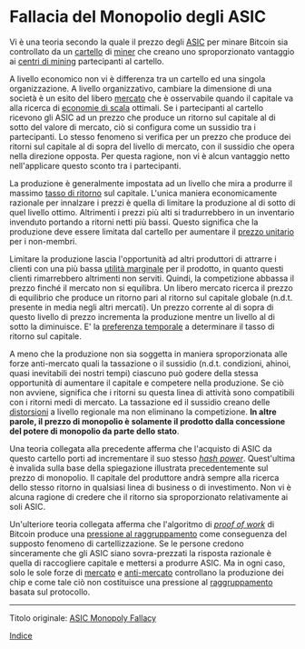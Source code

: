 # Fallacia del Monopolio degli ASIC



Vi è una teoria secondo la quale il prezzo degli [ASIC](https://it.wikipedia.org/wiki/Application_specific_integrated_circuit) per minare Bitcoin sia controllato da un [cartello](https://mises.org/library/man-economy-and-state-power-and-market/html/p/1059) di [miner](ch101-glossary.md#miner) che creano uno sproporzionato vantaggio ai [centri di mining](ch101-glossary.md#centro-di-mining-mine) partecipanti al cartello.

A livello economico non vi è differenza tra un cartello ed una singola organizzazione. A livello organizzativo, cambiare la dimensione di una società è un esito del libero [mercato](ch101-glossary.md#mercato) che è osservabile quando il capitale va alla ricerca di [economie di scala](https://it.wikipedia.org/wiki/Economie_di_scala) ottimali. Se i partecipanti al cartello ricevono gli ASIC ad un prezzo che produce un ritorno sul capitale al di sotto del valore di mercato, ciò si configura come un sussidio tra i partecipanti. Lo stesso fenomeno si verifica per un prezzo che produce dei ritorni sul capitale al di sopra del livello di mercato, con il sussidio che opera nella direzione opposta. Per questa ragione, non vi è alcun vantaggio netto nell'applicare questo sconto tra i partecipanti.

La produzione è generalmente impostata ad un livello che mira a produrre il massimo [tasso di ritorno](https://en.wikipedia.org/wiki/Rate_of_return) sul capitale. L'unica maniera economicamente razionale per innalzare i prezzi è quella di limitare la produzione al di sotto di quel livello ottimo. Altrimenti i prezzi più alti si tradurrebbero in un inventario invenduto portando a ritorni netti più bassi. Questo significa che la produzione deve essere limitata dal cartello per aumentare il [prezzo unitario](https://en.wikipedia.org/wiki/Unit_price) per i non-membri.

Limitare la produzione lascia l'opportunità ad altri produttori di attrarre i clienti con una più bassa [utilità marginale](https://it.wikipedia.org/wiki/Utilit%C3%A0_marginale) per il prodotto, in quanto questi clienti rimarrebbero altrimenti non serviti. Quindi, la competizione abbassa il prezzo finché il mercato non si equilibra. Un libero mercato ricerca il prezzo di equilibrio che produce un ritorno pari al ritorno sul capitale globale (n.d.t. presente in media negli altri mercati). Un prezzo corrente al di sopra di questo livello di prezzo incrementa la produzione mentre un livello al di sotto la diminuisce. E' la [preferenza temporale](https://en.wikipedia.org/wiki/Time_preference) a determinare il tasso di ritorno sul capitale.

A meno che la produzione non sia soggetta in maniera sproporzionata alle forze anti-mercato quali la tassazione o il sussidio (n.d.t. condizioni, ahinoi, quasi inevitabili dei nostri tempi) ciascuno può godere della stessa opportunità di aumentare il capitale e competere nella produzione. Se ciò non avviene, significa che i ritorni su questa linea di attività sono compatibili con i ritorni medi di mercato. La tassazione ed il sussidio creano delle [distorsioni](ch101-glossary.md#distorsione) a livello regionale ma non eliminano la competizione. **In altre parole, il prezzo di monopolio è solamente il prodotto dalla concessione del potere di monopolio da parte dello stato**. 

Una teoria collegata alla precedente afferma che l'acquisto di ASIC da questo cartello porti ad incrementare il suo stesso [_hash power_](ch101-glossary.md#hash-power). Quest'ultima è invalida sulla base della spiegazione illustrata precedentemente sul prezzo di monopolio. Il capitale del produttore andrà sempre alla ricerca dello stesso ritorno in qualsiasi linea di business o di investimento. Non vi è alcuna ragione di credere che il ritorno sia sproporzionato relativamente ai soli ASIC.

Un'ulteriore teoria collegata afferma che l'algoritmo di [_proof of work_](ch101-glossary.md#prova) di Bitcoin produce una [pressione al raggruppamento](ch039-pooling-pressure-risk.md) come conseguenza del supposto fenomeno di cartellizzazione. Se le persone credono sinceramente che gli ASIC siano sovra-prezzati la risposta razionale è quella di raccogliere capitale e mettersi a produrre ASIC. Ma in ogni caso, solo le sole forze di [mercato](ch101-glossary.md#variazione) e [anti-mercato](ch101-glossary.md#distorsione) controllano la produzione dei chip e come tale ciò non costituisce una pressione al [raggruppamento](ch101-glossary.md#raggruppamento-pooling) basata sul protocollo. 

---

Titolo originale: [ASIC Monopoly Fallacy](https://github.com/libbitcoin/libbitcoin-system/wiki/ASIC-Monopoly-Fallacy)

[Indice](/README.md)

